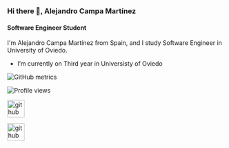 ### Hi there 👋, Alejandro Campa Martínez
#### Software Engineer Student
I'm Alejandro Campa Martínez from Spain, and I study Software Engineer in University of Oviedo. 

- I’m currently on Third year in Universisty of Oviedo 



![GitHub metrics](https://metrics.lecoq.io/Koquda)  

![Profile views](https://gpvc.arturio.dev/Koquda)  

[<img src='https://cdn.jsdelivr.net/npm/simple-icons@3.0.1/icons/github.svg' alt='github' height='40'>](https://github.com/Koquda)  

[<img src='https://cdn.jsdelivr.net/npm/simple-icons@3.0.1/icons/linkedin.svg' alt='github' height='40'>](https://www.linkedin.com/in/alejandro-campa-mart%C3%ADnez-6a790b262)
